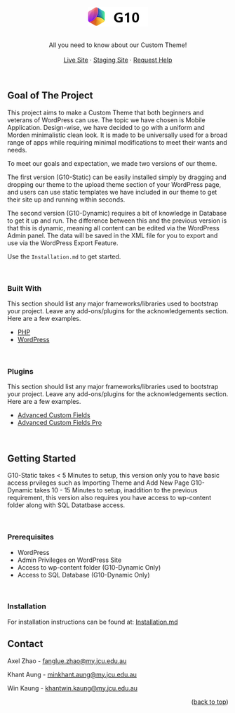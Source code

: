 <!-- PROJECT LOGO -->
<br />
<div align="center">
  <a href="https://github.com/othneildrew/Best-README-Template">
    <img src="https://github.com/cp3402-students/cp3402-2021-site-cp3402-2021-group10/blob/main/wp-content/themes/G10-Static/assets/img/black-logo.png">
  </a>
<br><br>
  <p align="center">
    All you need to know about our Custom Theme!
    <br /><br />
    <a href="https://www.g10live.com/">Live Site</a>
    ·
    <a href="http://g10staging.com/">Staging Site</a>
    ·
    <a href="mailto:fanglue.zhao@my.jcu.edu.au">Request Help</a>
  </p>
</div>

<br>

<!-- Goal of The Project -->
## Goal of The Project

This project aims to make a Custom Theme that both beginners and veterans of WordPress can use. The topic we have chosen is Mobile Application. Design-wise, we have decided to go with a uniform and Morden minimalistic clean look. It is made to be universally used for a broad range of apps while requiring minimal modifications to meet their wants and needs.

To meet our goals and expectation, we made two versions of our theme.

 The first version (G10-Static) can be easily installed simply by dragging and dropping our theme to the upload theme section of your WordPress page, and users can use static templates we have included in our theme to get their site up and running within seconds.

 The second version (G10-Dynamic) requires a bit of knowledge in Database to get it up and run. The difference between this and the previous version is that this is dynamic, meaning all content can be edited via the WordPress Admin panel. The data will be saved in the XML file for you to export and use via the WordPress Export Feature.
 
 

Use the `Installation.md` to get started. <br>

<br>

### Built With

This section should list any major frameworks/libraries used to bootstrap your project. Leave any add-ons/plugins for the acknowledgements section. Here are a few examples.

* [PHP](https://nextjs.org/)
* [WordPress](https://reactjs.org/)

<br>

### Plugins

This section should list any major frameworks/libraries used to bootstrap your project. Leave any add-ons/plugins for the acknowledgements section. Here are a few examples.

* [Advanced Custom Fields](https://www.advancedcustomfields.com/)
* [Advanced Custom Fields Pro](https://www.advancedcustomfields.com/pro/)

<br>

<!-- GETTING STARTED -->
## Getting Started 

G10-Static takes < 5 Minutes to setup, this version only you to have basic access prvileges such as Importing Theme and Add New Page
G10-Dynamic takes 10 - 15 Minutes to setup, inaddition to the previous requirement, this version also requires you have access to wp-content folder along with SQL Datatbase access.

<br>

### Prerequisites

* WordPress
* Admin Privileges on WordPress Site
* Access to wp-content folder (G10-Dynamic Only)
* Access to SQL Database (G10-Dynamic Only)
<br>

### Installation

For installation instructions can be found at: [Installation.md](https://github.com/cp3402-students/cp3402-2021-site-cp3402-2021-group10/blob/main/Installation.md)






<!-- CONTACT -->
## Contact

Axel Zhao - fanglue.zhao@my.jcu.edu.au

Khant Aung - minkhant.aung@my.jcu.edu.au

Win Kaung - khantwin.kaung@my.jcu.edu.au
<p align="right">(<a href="#top">back to top</a>)</p>



